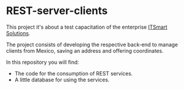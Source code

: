 # REST-server-clients

This project it's about a test capacitation of the enterprise [ITSmart Solutions](https://itsmarts.com.mx/).

The project consists of developing the respective back-end to manage clients from Mexico, saving an address and offering coordinates.

In this repository you will find:
- The code for the consumption of REST services.
- A little database for using the services.


